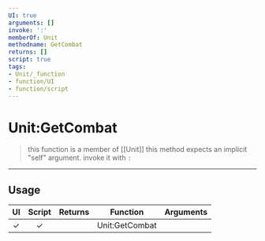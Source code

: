 ```yaml
---
UI: true
arguments: []
invoke: ':'
memberOf: Unit
methodname: GetCombat
returns: []
script: true
tags:
- Unit/_function
- function/UI
- function/script
---
```

# Unit:GetCombat
> this function is a member of [[Unit]]
> this method expects an implicit "self" argument. invoke it with `:`
-----
## Usage
|  UI | Script | Returns | Function | Arguments |
|:---:|:------:|-------:|:--------:|:---------|
|✓|✓||Unit:GetCombat||
